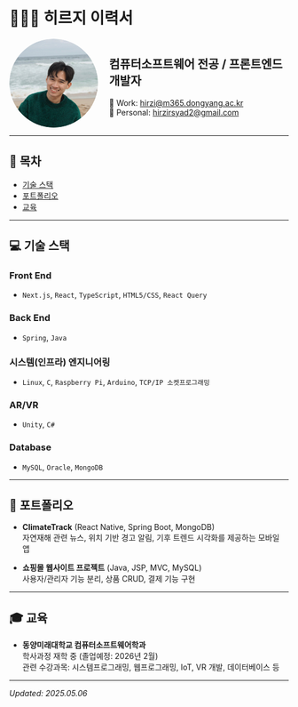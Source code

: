 # 👨‍💻✨ 히르지 이력서

<div style="display: flex; justify-content: space-between; align-items: flex-start;">
  <img src="https://github.com/hirzi-hhh/hirzi-hhh/blob/main/profile-pic%202.png?raw=true" width="160" style="border-radius: 50%; margin-right: 20px;" />
  <div>
    <h2>컴퓨터소프트웨어 전공 / 프론트엔드 개발자</h2>
    <ul style="list-style-type: none; padding-left: 0; margin-top: 0;">
      <li>📧 Work: <a href="mailto:hirzi@m365.dongyang.ac.kr">hirzi@m365.dongyang.ac.kr</a></li>
      <li>📧 Personal: <a href="mailto:hirzirsyad2@gmail.com">hirzirsyad2@gmail.com</a></li>
    </ul>
  </div>
</div>

---

## 📌 목차  
- [기술 스택](#-기술-스택)  
- [포트폴리오](#-포트폴리오)  
- [교육](#-교육)  

---

## 💻 기술 스택  

### Front End  
- `Next.js`, `React`, `TypeScript`, `HTML5/CSS`, `React Query`  

### Back End  
- `Spring`, `Java`

### 시스템(인프라) 엔지니어링  
- `Linux`, `C`, `Raspberry Pi`, `Arduino`, `TCP/IP 소켓프로그래밍`

### AR/VR  
- `Unity`, `C#`

### Database  
- `MySQL`, `Oracle`, `MongoDB`


---

## 📁 포트폴리오  

- **ClimateTrack** (React Native, Spring Boot, MongoDB)  
  자연재해 관련 뉴스, 위치 기반 경고 알림, 기후 트렌드 시각화를 제공하는 모바일 앱  

- **쇼핑몰 웹사이트 프로젝트** (Java, JSP, MVC, MySQL)  
  사용자/관리자 기능 분리, 상품 CRUD, 결제 기능 구현  

---

## 🎓 교육  

- **동양미래대학교 컴퓨터소프트웨어학과**  
  학사과정 재학 중 (졸업예정: 2026년 2월)  
  관련 수강과목: 시스템프로그래밍, 웹프로그래밍, IoT, VR 개발, 데이터베이스 등

---

_Updated: 2025.05.06_
